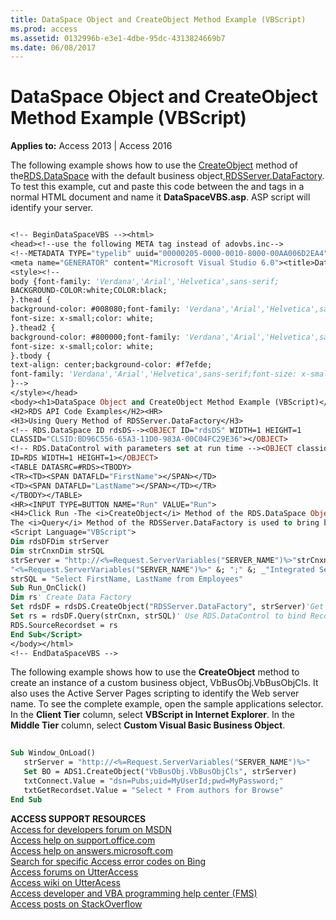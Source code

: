 ```yaml
---
title: DataSpace Object and CreateObject Method Example (VBScript)
ms.prod: access
ms.assetid: 0132996b-e3e1-4dbe-95dc-4313824669b7
ms.date: 06/08/2017
---
```



# DataSpace Object and CreateObject Method Example (VBScript)

  

**Applies to:** Access 2013 | Access 2016

The following example shows how to use the [CreateObject](http://msdn.microsoft.com/library/130debe5-31cf-4ab0-5f78-9adaec7d7126%28Office.15%29.aspx) method of the[RDS.DataSpace](http://msdn.microsoft.com/library/7db181d5-422b-49fe-b6af-a20f5da520ff%28Office.15%29.aspx) with the default business object,[RDSServer.DataFactory](http://msdn.microsoft.com/library/1de76cdd-34dc-8547-29aa-48ad6067bdea%28Office.15%29.aspx). To test this example, cut and paste this code between the <Body> and </Body> tags in a normal HTML document and name it **DataSpaceVBS.asp**. ASP script will identify your server.




```vb

<!-- BeginDataSpaceVBS --><html>
<head><!--use the following META tag instead of adovbs.inc-->
<!--METADATA TYPE="typelib" uuid="00000205-0000-0010-8000-00AA006D2EA4" --><meta name="VI60_DefaultClientScript" content=VBScript>
<meta name="GENERATOR" content="Microsoft Visual Studio 6.0"><title>DataSpace Object and CreateObject Method Example (VBScript)</title>
<style><!--
body {font-family: 'Verdana','Arial','Helvetica',sans-serif;
BACKGROUND-COLOR:white;COLOR:black;
}.thead {
background-color: #008080;font-family: 'Verdana','Arial','Helvetica',sans-serif;
font-size: x-small;color: white;
}.thead2 {
background-color: #800000;font-family: 'Verdana','Arial','Helvetica',sans-serif;
font-size: x-small;color: white;
}.tbody {
text-align: center;background-color: #f7efde;
font-family: 'Verdana','Arial','Helvetica',sans-serif;font-size: x-small;
}-->
</style></head> 
<body><h1>DataSpace Object and CreateObject Method Example (VBScript)</h1> 
<H2>RDS API Code Examples</H2><HR>
<H3>Using Query Method of RDSServer.DataFactory</H3> 
<!-- RDS.DataSpace ID rdsDS--><OBJECT ID="rdsDS" WIDTH=1 HEIGHT=1
CLASSID="CLSID:BD96C556-65A3-11D0-983A-00C04FC29E36"></OBJECT> 
<!-- RDS.DataControl with parameters set at run time --><OBJECT classid="clsid:BD96C556-65A3-11D0-983A-00C04FC29E33"
ID=RDS WIDTH=1 HEIGHT=1></OBJECT> 
<TABLE DATASRC=#RDS><TBODY>
<TR><TD><SPAN DATAFLD="FirstName"></SPAN></TD>
<TD><SPAN DATAFLD="LastName"></SPAN></TD></TR>
</TBODY></TABLE> 
<HR><INPUT TYPE=BUTTON NAME="Run" VALUE="Run"> 
<H4>Click Run -The <i>CreateObject</i> Method of the RDS.DataSpace Object Creates an instance of the RDSServer.DataFactory.
The <i>Query</i> Method of the RDSServer.DataFactory is used to bring back a Recordset.</H4> 
<Script Language="VBScript"> 
Dim rdsDFDim strServer
Dim strCnxnDim strSQL 
strServer = "http://<%=Request.ServerVariables("SERVER_NAME")%>"strCnxn = "Provider='sqloledb';Data Source=" &; _
"<%=Request.ServerVariables("SERVER_NAME")%>" &; ";" &; _"Integrated Security='SSPI';Initial Catalog='Northwind';"
strSQL = "Select FirstName, LastName from Employees" 
Sub Run_OnClick() 
Dim rs' Create Data Factory
Set rdsDF = rdsDS.CreateObject("RDSServer.DataFactory", strServer)'Get Recordset
Set rs = rdsDF.Query(strCnxn, strSQL)' Use RDS.DataControl to bind Recordset to data-aware Table above
RDS.SourceRecordset = rs 
End Sub</Script> 
</body></html>
<!-- EndDataSpaceVBS -->
```

The following example shows how to use the **CreateObject** method to create an instance of a custom business object, VbBusObj.VbBusObjCls. It also uses the Active Server Pages scripting to identify the Web server name.
To see the complete example, open the sample applications selector. In the **Client Tier** column, select **VBScript in Internet Explorer**. In the **Middle Tier** column, select **Custom Visual Basic Business Object**.



```vb
 
Sub Window_OnLoad() 
   strServer = "http://<%=Request.ServerVariables("SERVER_NAME")%>" 
   Set BO = ADS1.CreateObject("VbBusObj.VbBusObjCls", strServer) 
   txtConnect.Value = "dsn=Pubs;uid=MyUserId;pwd=MyPassword;" 
   txtGetRecordset.Value = "Select * From authors for Browse" 
End Sub 

```

 **ACCESS SUPPORT RESOURCES**<br>
[Access for developers forum on MSDN](https://social.msdn.microsoft.com/Forums/office/en-US/home?forum=accessdev)<br>
[Access help on support.office.com](https://support.office.com/search/results?query=Access)<br>
[Access help on answers.microsoft.com](http://answers.microsoft.com/en-us/office/forum/access?page=1&;tab=question&;status=all&;auth=1)<br>
[Search for specific Access error codes on Bing](http://www.bing.com/)<br>
[Access forums on UtterAccess](http://www.utteraccess.com/forum/index.php?act=idx)<br>
[Access wiki on UtterAcess](http://www.utteraccess.com/forum/index.php?act=idx)<br>
[Access developer and VBA programming help center (FMS)](http://www.fmsinc.com/MicrosoftAccess/developer/)<br>
[Access posts on StackOverflow](http://stackoverflow.com/questions/tagged/ms-access)

